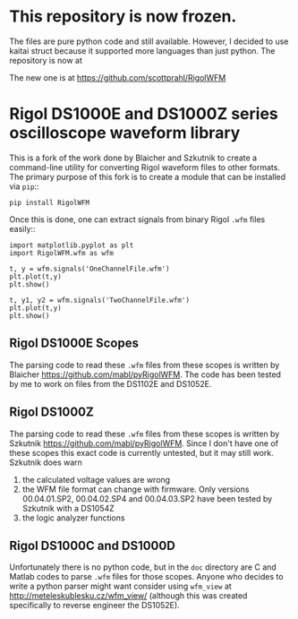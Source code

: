 # This repository is now frozen.

The files are pure python code and still available.  However, I decided to use kaitai struct because it supported more languages than just python.  The repository is now at

The new one is at https://github.com/scottprahl/RigolWFM


# Rigol DS1000E and DS1000Z series oscilloscope waveform library

This is a fork of the work done by Blaicher and Szkutnik to create a command-line utility for converting Rigol waveform files to other formats.  The primary purpose of this fork is to create a module that can be installed via `pip`::

    pip install RigolWFM

Once this is done, one can extract signals from binary Rigol `.wfm` files easily::

    import matplotlib.pyplot as plt
    import RigolWFM.wfm as wfm

    t, y = wfm.signals('OneChannelFile.wfm')
    plt.plot(t,y)
    plt.show()

    t, y1, y2 = wfm.signals('TwoChannelFile.wfm')
    plt.plot(t,y)
    plt.show()


## Rigol DS1000E Scopes

The parsing code to read these `.wfm` files from these scopes is written by Blaicher <https://github.com/mabl/pyRigolWFM>.  The code has been tested by me to work on files from the DS1102E and DS1052E.

## Rigol DS1000Z

The parsing code to read these `.wfm` files from these scopes is written by Szkutnik  <https://github.com/mabl/pyRigolWFM>.  Since I don't have one of these scopes this exact code is currently untested, but it may still work. Szkutnik does warn

1. the calculated voltage values are wrong
2. the WFM file format can change with firmware.  Only versions 00.04.01.SP2, 00.04.02.SP4 and 00.04.03.SP2 have been tested by Szkutnik with a DS1054Z
3. the logic analyzer functions

## Rigol DS1000C and DS1000D

Unfortunately there is no python code, but in the `doc` directory are C and Matlab codes to parse `.wfm` files for those scopes.  Anyone who decides to write a python parser might want consider using `wfm_view` at <http://meteleskublesku.cz/wfm_view/> (although this was created specifically to reverse engineer the DS1052E).
